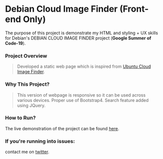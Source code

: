 # Debian Cloud Image Finder (Front-end Only)
The purpose of this project is demonstrate my HTML and styling + UX skills for Debian's DEBIAN CLOUD IMAGE FINDER project (**Google Summer of Code-19**).

### Project Overview
> Developed a static web page which is inspired from [Ubuntu Cloud Image Finder](https://cloud-images.ubuntu.com/locator/).

### Why This Project?
> This version of webpage is responsive so it can be used across various devices.
> Proper use of Bootstrap4.
> Search feature added using JQuery.

### How to Run?
The live demonstration of the project can be found [here](https://codehawkdevs.github.io/Debian-Cloud-Image-Finder/).

### If you're running into issues:
contact me on [twitter](https://www.twitter.com/harshsahu97/).

